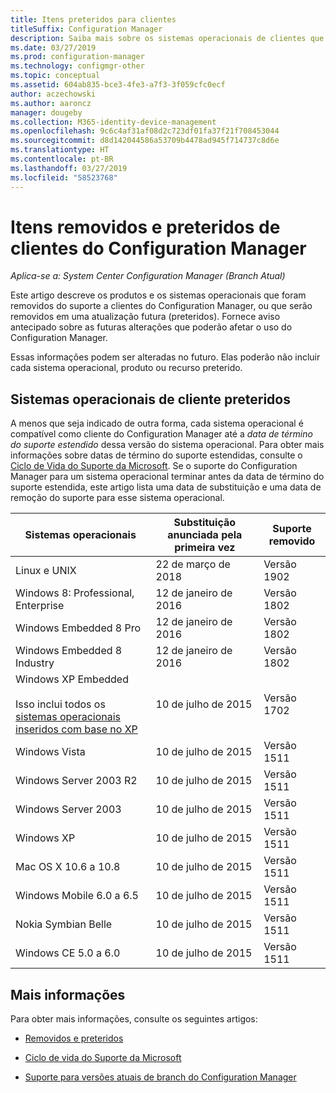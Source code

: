 ```yaml
---
title: Itens preteridos para clientes
titleSuffix: Configuration Manager
description: Saiba mais sobre os sistemas operacionais de clientes que não são mais compatíveis com o Configuration Manager.
ms.date: 03/27/2019
ms.prod: configuration-manager
ms.technology: configmgr-other
ms.topic: conceptual
ms.assetid: 604ab835-bce3-4fe3-a7f3-3f059cfc0ecf
author: aczechowski
ms.author: aaroncz
manager: dougeby
ms.collection: M365-identity-device-management
ms.openlocfilehash: 9c6c4af31af08d2c723df01fa37f21f708453044
ms.sourcegitcommit: d8d142044586a53709b4478ad945f714737c8d6e
ms.translationtype: HT
ms.contentlocale: pt-BR
ms.lasthandoff: 03/27/2019
ms.locfileid: "58523768"
---
```

# <a name="removed-and-deprecated-items-for-configuration-manager-clients"></a>Itens removidos e preteridos de clientes do Configuration Manager

*Aplica-se a: System Center Configuration Manager (Branch Atual)*

Este artigo descreve os produtos e os sistemas operacionais que foram removidos do suporte a clientes do Configuration Manager, ou que serão removidos em uma atualização futura (preteridos). Fornece aviso antecipado sobre as futuras alterações que poderão afetar o uso do Configuration Manager.  

Essas informações podem ser alteradas no futuro. Elas poderão não incluir cada sistema operacional, produto ou recurso preterido.  


## <a name="deprecated-client-operating-systems"></a>Sistemas operacionais de cliente preteridos  

A menos que seja indicado de outra forma, cada sistema operacional é compatível como cliente do Configuration Manager até a *data de término do suporte estendido* dessa versão do sistema operacional. Para obter mais informações sobre datas de término do suporte estendidas, consulte o [Ciclo de Vida do Suporte da Microsoft](https://support.microsoft.com/lifecycle). Se o suporte do Configuration Manager para um sistema operacional terminar antes da data de término do suporte estendida, este artigo lista uma data de substituição e uma data de remoção do suporte para esse sistema operacional.  

|**Sistemas operacionais**|**Substituição anunciada pela primeira vez**|**Suporte removido**|  
|-|-|-|
|Linux e UNIX|22 de março de 2018|Versão 1902|
|Windows 8: Professional, Enterprise|12 de janeiro de 2016|Versão 1802|
|Windows Embedded 8 Pro|12 de janeiro de 2016|Versão 1802|
|Windows Embedded 8 Industry|12 de janeiro de 2016|Versão 1802|
|Windows XP Embedded <br><br> Isso inclui todos os [sistemas operacionais inseridos com base no XP](/sccm/core/plan-design/configs/supported-operating-systems-for-clients-and-devices#windows-embedded-computers)|10 de julho de 2015|Versão 1702| 
|Windows Vista|10 de julho de 2015|Versão 1511| 
|Windows Server 2003 R2|10 de julho de 2015|Versão 1511|
|Windows Server 2003|10 de julho de 2015|Versão 1511|   
|Windows XP|10 de julho de 2015|Versão 1511|  
|Mac OS X 10.6 a 10.8|10 de julho de 2015|Versão 1511|  
|Windows Mobile 6.0 a 6.5|10 de julho de 2015|Versão 1511|  
|Nokia Symbian Belle|10 de julho de 2015|Versão 1511|  
|Windows CE 5.0 a 6.0|10 de julho de 2015|Versão 1511|  



## <a name="more-information"></a>Mais informações

Para obter mais informações, consulte os seguintes artigos:

- [Removidos e preteridos](/sccm/core/plan-design/changes/deprecated/removed-and-deprecated)  

- [Ciclo de vida do Suporte da Microsoft](https://support.microsoft.com/lifecycle)  

- [Suporte para versões atuais de branch do Configuration Manager](/sccm/core/servers/manage/current-branch-versions-supported)  
